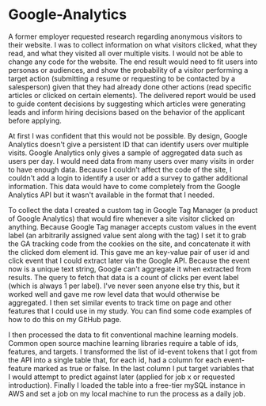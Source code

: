 # Google-Analytics


A former employer requested research regarding anonymous visitors to their website. I was to collect information on what visitors clicked, what they read, and what they visited all over multiple visits. I would not be able to change any code for the website. The end result would need to fit users into personas or audiences, and show the probability of a visitor performing a target action (submitting a resume or requesting to be contacted by a salesperson) given that they had already done other actions (read specific articles or clicked on certain elements). The delivered report would be used to guide content decisions by suggesting which articles were generating leads and inform hiring decisions based on the behavior of the applicant before applying. 

At first I was confident that this would not be possible. By design, Google Analytics doesn't give a persistent ID that can identify users over multiple visits. Google Analytics only gives a sample of aggregated data such as users per day. I would need data from many users over many visits in order to have enough data. Because I couldn't affect the code of the site, I couldn't add a login to identify a user or add a survey to gather additional information. This data would have to come completely from the Google Analytics API but it wasn't available in the format that I needed.

To collect the data I created a custom tag in Google Tag Manager (a product of Google Analytics) that would fire whenever a site visitor clicked on anything. Because Google Tag manager accepts custom values in the event label (an arbitrarily assigned value sent along with the tag) I set it to grab the GA tracking code from the cookies on the site, and concatenate it with the clicked dom element id. This gave me an key-value pair of user id and click event that I could extract later via the Google API. Because the event now is a unique text string, Google can't aggregate it when extracted from results. The query to fetch that data is a count of clicks per event label (which is always 1 per label). I've never seen anyone else try this, but it worked well and gave me row level data that would otherwise be aggregated. I then set similar events to track time on page and other features that I could use in my study. You can find some code examples of how to do this on my GitHub page.

I then processed the data to fit conventional machine learning models. Common open source machine learning libraries require a table of ids, features, and targets. I transformed the list of id-event tokens that I got from the API into a single table that, for each id, had a column for each event-feature marked as true or false. In the last column I put target variables that I would attempt to predict against later (applied for job x or requested introduction). Finally I loaded the table into a free-tier mySQL instance in AWS and set a job on my local machine to run the process as a daily job.

